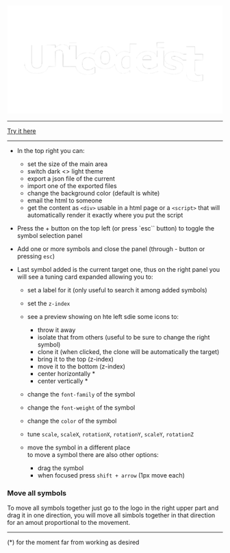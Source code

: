
![Unicodeist](https://github.com/fedeghe/Unicodeist/blob/master/src/img/unicodeist.png?raw=true)
                


---
[Try it here](https://fedeghe.github.io/Unicodeist/)

---
- In the top right you can:
    - set the size of the main area
    - switch dark <> light theme
    - export a json file of the current 
    - import one of the exported files
    - change the background color (default is white)
    - email the html to someone
    - get the content as `<div>` usable in a html page or a `<script>` that will automatically render it exactly where you put the script

- Press the + button on the top left (or press `esc`` button) to toggle the symbol selection panel  
- Add one or more symbols and close the panel (through - button or pressing `esc`)  
- Last symbol added is the current target one, thus on the right panel you will see a tuning card expanded allowing you to: 
    - set a label for it (only useful to search it among added symbols)
    - set the `z-index`
    - see a preview showing on hte left sdie some icons to:
        - throw it away
        - isolate that from others (useful to be sure to change the right symbol)
        - clone it (when clicked, the clone will be automatically the target)
        - bring it to the top (z-index)
        - move it to the bottom (z-index)
        - center horizontally *
        - center vertically *  
            
    - change the `font-family` of the symbol  
    - change the `font-weight` of the symbol
    - change the `color` of the symbol
    - tune `scale`, `scaleX`, `rotationX`, `rotationY`, `scaleY`, `rotationZ`
    - move the symbol in a different place  
        to move a symbol there are also other options: 
        - drag the symbol
        - when focused press `shift + arrow` (1px move each)

### Move all symbols
To move all symbols together just go to the logo in the right upper part and drag it in one direction, you will move all simbols together in that direction for an amout proportional to the movement.


---
\(*) for the moment far from working as desired

